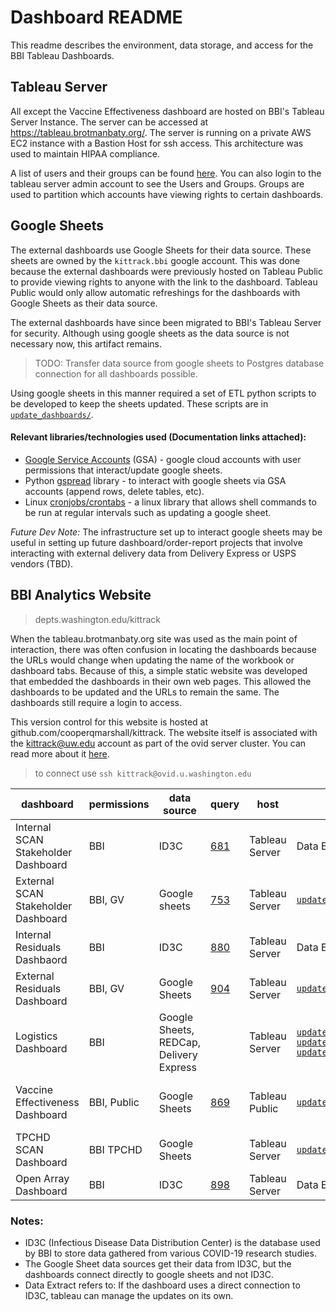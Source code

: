 # Dashboard README
This readme describes the environment, data storage, and access for the BBI Tableau Dashboards.

## Tableau Server
All except the Vaccine Effectiveness dashboard are hosted on BBI's Tableau Server Instance. The server can be accessed at https://tableau.brotmanbaty.org/. The server is running on a private AWS EC2 instance with a Bastion Host for ssh access. This architecture was used to maintain HIPAA compliance.

A list of users and their groups can be found [here](https://uwnetid.sharepoint.com/:x:/r/sites/seattle_flu_study/analytics/_layouts/15/Doc.aspx?sourcedoc=%7B33f7869a-8a7f-45db-bda3-d8d2c644f34f%7D&action=editnew&cid=ba57fee9-e6c8-41e1-95e0-8ad93e3e9f8e). You can also login to the tableau server admin account to see the Users and Groups. Groups are used to partition which accounts have viewing rights to certain dashboards.


## Google Sheets

The external dashboards use Google Sheets for their data source. These sheets are owned by the `kittrack.bbi` google account. This was done because the external dashboards were previously hosted on Tableau Public to provide viewing rights to anyone with the link to the dashboard. Tableau Public would only allow automatic refreshings for the dashboards with Google Sheets as their data source.

The external dashboards have since been migrated to BBI's Tableau Server for security. Although using google sheets as the data source is not necessary now, this artifact remains.
 > TODO: Transfer data source from google sheets to Postgres database connection for all dashboards possible.

Using google sheets in this manner required a set of ETL python scripts to be developed to keep the sheets updated. These scripts are in [`update_dashboards/`](update_dashboards/).

#### Relevant libraries/technologies used (Documentation links attached): 
* [Google Service Accounts](https://cloud.google.com/iam/docs/understanding-service-accounts#:~:text=A%20service%20account%20is%20a,on%20virtual%20machines%20(VMs).) (GSA) - google cloud accounts with user permissions that interact/update google sheets.  
* Python [gspread](https://docs.gspread.org/en/latest/user-guide.html) library - to interact with google sheets via GSA accounts (append rows, delete tables, etc).
* Linux [cronjobs/crontabs](https://www.ibm.com/docs/en/aix/7.2?topic=c-crontab-command) - a linux library that allows shell commands to be run at regular intervals such as updating a google sheet.   

*Future Dev Note:* The infrastructure set up to interact google sheets may be useful in setting up future dashboard/order-report projects that involve interacting with external delivery data from Delivery Express or USPS vendors (TBD).

## BBI Analytics Website
> depts.washington.edu/kittrack

When the tableau.brotmanbaty.org site was used as the main point of interaction, there was often confusion in locating the dashboards because the URLs would change when updating the name of the workbook or dashboard tabs. Because of this, a simple static website was developed that embedded the dashboards in their own web pages. This allowed the dashboards to be updated and the URLs to remain the same. The dashboards still require a login to access.

This version control for this website is hosted at github.com/cooperqmarshall/kittrack. The website itself is associated with the kittrack@uw.edu account as part of the ovid server cluster. You can read more about it [here](https://itconnect.uw.edu/connect/web-publishing/shared-hosting/web-development-environments/ovid-u-washington-edu/).
> to connect use `ssh kittrack@ovid.u.washington.edu`

dashboard|permissions|data source|query|host|update method|schedule|notes
-|-|-|-|-|-|-|-
Internal SCAN Stakeholder Dashboard|BBI|ID3C|[681](https://backoffice.seattleflu.org/metabase/question/681-scan-internal-dashboard-query)|Tableau Server|Data Extract|Daily|The first dashboard built!
External SCAN Stakeholder Dashboard|BBI, GV|Google sheets|[753](https://backoffice.seattleflu.org/metabase/question/753-scan-stakeholder-query)|Tableau Server|[`update_dashboards/stakeholder.py`](stakeholder.py)|Daily|
Internal Residuals Dashbaord|BBI|ID3C|[880](https://backoffice.seattleflu.org/metabase/question/880-new-retrospective-samples-query)|Tableau Server|Data Extract|
External Residuals Dashboard|BBI, GV|Google Sheets|[904](https://backoffice.seattleflu.org/metabase/question/904-external-residuals-query)|Tableau Server|[`update_dashboards/residual.py`](residual.py)|Daily|
Logistics Dashboard|BBI|Google Sheets, REDCap, Delivery Express||Tableau Server|[`update_dashboards/courier.py`](courier.py) [`update_dashboards/kits_shipped.py`](kits_shipped.py) [`update_dashboards/pc.py`](pc.py)|Daily|Most data sources!
Vaccine Effectiveness Dashboard|BBI, Public|Google Sheets|[869](https://backoffice.seattleflu.org/metabase/question/869-ve-dashboard-query)|Tableau Public|[`update_dashboards/ve.R`](ve.R)|On demand|Most complex data processing!
TPCHD SCAN Dashboard|BBI TPCHD|Google Sheets||Tableau Server|[`update_dashboards/tpchd.py`](tpchd.py)|Weekly|
Open Array Dashboard|BBI|ID3C|[898](https://backoffice.seattleflu.org/metabase/question/898-oa-dashboard-query-collected-accessioned)|Tableau Server|Data Extract|Daily|

### Notes:
- ID3C (Infectious Disease Data Distribution Center) is the database used by BBI to store data gathered from various COVID-19 research studies.
- The Google Sheet data sources get their data from ID3C, but the dashboards connect directly to google sheets and not ID3C.
- Data Extract refers to: If the dashboard uses a direct connection to ID3C, tableau can manage the updates on its own.



